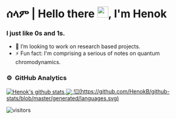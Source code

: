 # ሰላም | Hello there <img src="https://github.com/TheDudeThatCode/TheDudeThatCode/blob/master/Assets/Hi.gif" width="29px">, I'm Henok

### I just like 0s and 1s.

- 👯 I’m looking to work on research based projects.
- ⚡ Fun fact: I'm comprising a serious of notes on quantum chromodynamics.

  
### ⚙️ &nbsp;GitHub Analytics

<a href="https://github.com/HenokB/github-readme-stats">
  <img align="center" src="https://github-readme-stats.vercel.app/api?username=HenokB&show_icons=true&include_all_commits=true&theme=material-palenight" alt="Henok's github stats" />
</a>
<a href="https://github.com/HenokB/github-readme-stats">
 
  <img align="center" src="https://github-readme-stats.vercel.app/api/top-langs/?username=HenokB&layout=compact&theme=material-palenight" />
  <a href="https://github.com/jstrieb/github-stats">
![](https://github.com/HenokB/github-stats/blob/master/generated/languages.svg)

</a>
  
  
</a>

![visitors](https://visitor-badge.laobi.icu/badge?page_id=HenokB.HenokB)

<br/>


